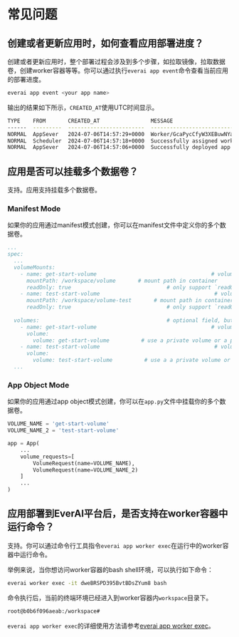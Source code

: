 # 常见问题

## 创建或者更新应用时，如何查看应用部署进度？
创建或者更新应用时，整个部署过程会涉及到多个步骤，如拉取镜像，拉取数据卷，创建worker容器等等。你可以通过执行`everai app event`命令查看当前应用的部署进度。  

```bash
everai app event <your app name>
```

输出的结果如下所示，`CREATED_AT`使用UTC时间显示。

```bash
TYPE    FROM       CREATED_AT                MESSAGE
------  ---------  ------------------------  ------------------------------------------------------------------------------------------------
NORMAL  AppSever   2024-07-06T14:57:29+0000  Worker/GcaPycCfyW3XEBuwNYaXZ9 is ready now
NORMAL  Scheduler  2024-07-06T14:57:18+0000  Successfully assigned worker/GcaPycCfyW3XEBuwNYaXZ9 to node/5a684c93-84c0-4078-821c-a4aeccb61407
NORMAL  AppSever   2024-07-06T14:57:06+0000  Successfully deployed app
```

## 应用是否可以挂载多个数据卷？
支持。应用支持挂载多个数据卷。

### Manifest Mode
如果你的应用通过manifest模式创建，你可以在manifest文件中定义你的多个数据卷。  

```yaml
...
spec:
  ...
  volumeMounts:
    - name: get-start-volume                                    # volume name
      mountPath: /workspace/volume       # mount path in container
      readOnly: true                              # only support `readOnly = true` currently, default is true
    - name: test-start-volume                                    # volume name
      mountPath: /workspace/volume-test       # mount path in container
      readOnly: true                              # only support `readOnly = true` currently, default is true
  
  volumes:                                        # optional field, but very important for AI app
    - name: get-start-volume                                    # volume name
      volume: 
        volume: get-start-volume          # use a private volume or a public volume from other user
    - name: test-start-volume                                    # volume name
      volume:
        volume: test-start-volume          # use a a private volume or a public volume from other user
  ...
```

### App Object Mode
如果你的应用通过app object模式创建，你可以在`app.py`文件中挂载你的多个数据卷。  

```python
VOLUME_NAME = 'get-start-volume'
VOLUME_NAME_2 = 'test-start-volume'

app = App(
    ...
    volume_requests=[
        VolumeRequest(name=VOLUME_NAME),
        VolumeRequest(name=VOLUME_NAME_2)
    ]
    ...
)
```

## 应用部署到EverAI平台后，是否支持在worker容器中运行命令？
支持。你可以通过命令行工具指令`everai app worker exec`在运行中的worker容器中运行命令。

举例来说，当你想访问worker容器的bash shell环境，可以执行如下命令：  

```bash 
everai worker exec -it dweBRSPD395BvtBDsZYum8 bash
```

命令执行后，当前的终端环境已经进入到worker容器内`workspace`目录下。  

```bash 
root@b0b6f096aeab:/workspace#
```

`everai app worker exec`的详细使用方法请参考[everai app worker exec](https://expvent.com/documentation/zh-cn/docs/CLI%20Reference/everai_app#everai-app-worker-exec)。

